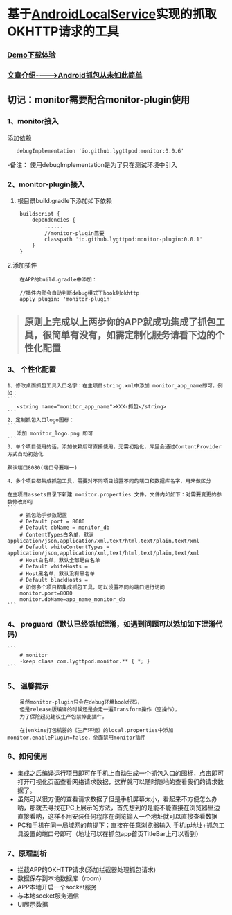 # 基于[AndroidLocalService](https://github.com/lygttpod/android-local-service)实现的抓取OKHTTP请求的工具

### [**Demo下载体验**](https://www.pgyer.com/AndroidMonitor)

### [**文章介绍---->Android抓包从未如此简单**](https://juejin.cn/post/7119083753376317448)



## 切记：monitor需要配合monitor-plugin使用

### 1、monitor接入

添加依赖
```
   debugImplementation 'io.github.lygttpod:monitor:0.0.6'
```
-备注： 使用debugImplementation是为了只在测试环境中引入

### 2、monitor-plugin接入

1. 根目录build.gradle下添加如下依赖
```
    buildscript {
        dependencies {
            ......
            //monitor-plugin需要
            classpath 'io.github.lygttpod:monitor-plugin:0.0.1'
        }
    }

```
2.添加插件
```
    在APP的build.gradle中添加：

    //插件内部会自动判断debug模式下hook到okhttp
    apply plugin: 'monitor-plugin'

```
> ## 原则上完成以上两步你的APP就成功集成了抓包工具，很简单有没有，如需定制化服务请看下边的个性化配置

### 3、 个性化配置

    1、修改桌面抓包工具入口名字：在主项目string.xml中添加 monitor_app_name即可，例如：
    ```
       <string name="monitor_app_name">XXX-抓包</string>
    ```
    2、定制抓包入口logo图标：
    ```
       添加 monitor_logo.png 即可
    ```
    3、单个项目使用的话，添加依赖后可直接使用，无需初始化，库里会通过ContentProvider方式自动初始化
     
    默认端口8080(端口号要唯一)
        
    4、多个项目都集成抓包工具，需要对不同项目设置不同的端口和数据库名字，用来做区分
        
    在主项目assets目录下新建 monitor.properties 文件，文件内如如下：对需要变更的参数修改即可
    ```
        # 抓包助手参数配置
        # Default port = 8080
        # Default dbName = monitor_db
        # ContentTypes白名单，默认application/json,application/xml,text/html,text/plain,text/xml
        # Default whiteContentTypes = application/json,application/xml,text/html,text/plain,text/xml
        # Host白名单，默认全部是白名单
        # Default whiteHosts = 
        # Host黑名单，默认没有黑名单
        # Default blackHosts = 
        # 如何多个项目都集成抓包工具，可以设置不同的端口进行访问
        monitor.port=8080
        monitor.dbName=app_name_monitor_db
    ```

### 4、 proguard（默认已经添加混淆，如遇到问题可以添加如下混淆代码）
    ```
        # monitor
        -keep class com.lygttpod.monitor.** { *; }
    ```

### 5、 温馨提示
```
    虽然monitor-plugin只会在debug环境hook代码，
    但是release版编译的时候还是会走一遍Transform操作（空操作），
    为了保险起见建议生产包禁掉此插件。

    在jenkins打包机器的《生产环境》的local.properties中添加monitor.enablePlugin=false，全面禁用monitor插件
```

### 6、如何使用
- 集成之后编译运行项目即可在手机上自动生成一个抓包入口的图标，点击即可打开可视化页面查看网络请求数据，这样就可以随时随地的查看我们的请求数据了。
- 虽然可以很方便的查看请求数据了但是手机屏幕太小，看起来不方便怎么办呐，那就去寻找在PC上展示的方法，首先想到的是能不能直接在浏览器里边直接看呐，这样不用安装任何程序在浏览输入一个地址就可以直接查看数据
- PC和手机在同一局域网的前提下：直接在任意浏览器输入 手机ip地址+抓包工具设置的端口号即可（地址可以在抓包app首页TitleBar上可以看到）

### 7、原理剖析
- 拦截APP的OKHTTP请求(添加拦截器处理抓包请求)
- 数据保存到本地数据库（room）
- APP本地开启一个socket服务
- 与本地socket服务通信
- UI展示数据
